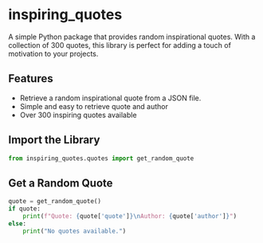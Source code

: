 # inspiring_quotes

A simple Python package that provides random inspirational quotes. With a collection of 300 quotes, this library is perfect for adding a touch of motivation to your projects.

## Features

- Retrieve a random inspirational quote from a JSON file.
- Simple and easy to retrieve quote and author
- Over 300 inspiring quotes available

## Import the Library

```python
from inspiring_quotes.quotes import get_random_quote
```

## Get a Random Quote

```python
quote = get_random_quote()
if quote:
    print(f"Quote: {quote['quote']}\nAuthor: {quote['author']}")
else:
    print("No quotes available.")
```
